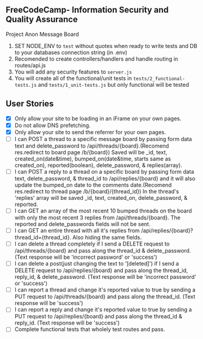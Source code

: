 **FreeCodeCamp**- Information Security and Quality Assurance
------

Project Anon Message Board

1) SET NODE_ENV to `test` without quotes when ready to write tests and DB to your databases connection string (in .env)
2) Recomended to create controllers/handlers and handle routing in routes/api.js
3) You will add any security features to `server.js`
4) You will create all of the functional/unit tests in `tests/2_functional-tests.js` and `tests/1_unit-tests.js` but only functional will be tested

## User Stories

* [X] Only allow your site to be loading in an iFrame on your own pages.
* [X] Do not allow DNS prefetching.
* [X] Only allow your site to send the referrer for your own pages.
* [ ] I can POST a thread to a specific message board by passing form data text and delete_password to /api/threads/{board}.(Recomend res.redirect to board page /b/{board}) Saved will be _id, text, created_on(date&time), bumped_on(date&time, starts same as created_on), reported(boolean), delete_password, & replies(array).
* [ ] I can POST a reply to a thread on a specific board by passing form data text, delete_password, & thread_id to /api/replies/{board} and it will also update the bumped_on date to the comments date.(Recomend res.redirect to thread page /b/{board}/{thread_id}) In the thread's 'replies' array will be saved _id, text, created_on, delete_password, & reported.
* [ ] I can GET an array of the most recent 10 bumped threads on the board with only the most recent 3 replies from /api/threads/{board}. The reported and delete_passwords fields will not be sent.
* [ ] I can GET an entire thread with all it's replies from /api/replies/{board}?thread_id={thread_id}. Also hiding the same fields.
* [ ] I can delete a thread completely if I send a DELETE request to /api/threads/{board} and pass along the thread_id & delete_password. (Text response will be 'incorrect password' or 'success')
* [ ] I can delete a post(just changing the text to '[deleted]') if I send a DELETE request to /api/replies/{board} and pass along the thread_id, reply_id, & delete_password. (Text response will be 'incorrect password' or 'success')
* [ ] I can report a thread and change it's reported value to true by sending a PUT request to /api/threads/{board} and pass along the thread_id. (Text response will be 'success')
* [ ] I can report a reply and change it's reported value to true by sending a PUT request to /api/replies/{board} and pass along the thread_id & reply_id. (Text response will be 'success')
* [ ] Complete functional tests that wholely test routes and pass.
